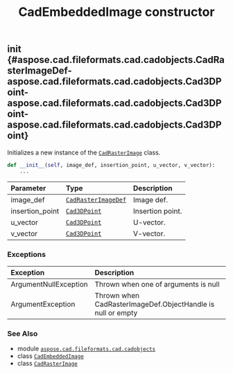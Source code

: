 ﻿---
title: CadEmbeddedImage constructor
second_title: Aspose.CAD for Python via .NET API References
description: 
type: docs
weight: 10
url: /python-net/aspose.cad.fileformats.cad.cadobjects/cadembeddedimage/__init__/
is_root: false
---

## __init__ {#aspose.cad.fileformats.cad.cadobjects.CadRasterImageDef-aspose.cad.fileformats.cad.cadobjects.Cad3DPoint-aspose.cad.fileformats.cad.cadobjects.Cad3DPoint-aspose.cad.fileformats.cad.cadobjects.Cad3DPoint}

Initializes a new instance of the [`CadRasterImage`](/cad/python-net/aspose.cad.fileformats.cad.cadobjects/cadrasterimage) class.



```python
def __init__(self, image_def, insertion_point, u_vector, v_vector):
    ...
```


| Parameter | Type | Description |
| :- | :- | :- |
| image_def | [`CadRasterImageDef`](/cad/python-net/aspose.cad.fileformats.cad.cadobjects/cadrasterimagedef) | Image def. |
| insertion_point | [`Cad3DPoint`](/cad/python-net/aspose.cad.fileformats.cad.cadobjects/cad3dpoint) | Insertion point. |
| u_vector | [`Cad3DPoint`](/cad/python-net/aspose.cad.fileformats.cad.cadobjects/cad3dpoint) | U-vector. |
| v_vector | [`Cad3DPoint`](/cad/python-net/aspose.cad.fileformats.cad.cadobjects/cad3dpoint) | V-vector. |
### Exceptions
| Exception | Description |
| :- | :- |
| ArgumentNullException | Thrown when one of arguments is null |
| ArgumentException | Thrown when CadRasterImageDef.ObjectHandle is null or empty |





### See Also
* module [`aspose.cad.fileformats.cad.cadobjects`](../../)
* class [`CadEmbeddedImage`](/cad/python-net/aspose.cad.fileformats.cad.cadobjects/cadembeddedimage)
* class [`CadRasterImage`](/cad/python-net/aspose.cad.fileformats.cad.cadobjects/cadrasterimage)
